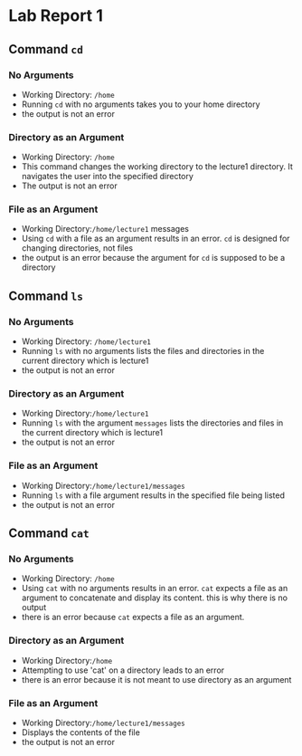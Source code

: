 # Lab Report 1
## Command `cd`
### No Arguments 
* Working Directory: `/home`
* Running `cd` with no arguments takes you to your home directory
* the output is not an error
### Directory as an Argument
* Working Directory: `/home`
* This command changes the working directory to the lecture1 directory. It navigates the user into the specified directory
* The output is not an error
### File as an Argument
* Working Directory:`/home/lecture1` messages
* Using `cd` with a file as an argument results in an error. `cd` is designed for changing directories, not files
* the output is an error because the argument for `cd` is supposed to be a directory
## Command `ls`
### No Arguments
* Working Directory: `/home/lecture1`
* Running `ls` with no arguments lists the files and directories in the current directory which is lecture1
* the output is not an error
### Directory as an Argument
* Working Directory:`/home/lecture1`
* Running `ls` with the argument `messages` lists the directories and files in the current directory which is lecture1
* the output is not an error
### File as an Argument
* Working Directory:`/home/lecture1/messages`
* Running `ls` with a file argument results in the specified file being listed
* the output is not an error
## Command `cat`
### No Arguments
* Working Directory: `/home`
* Using `cat` with no arguments results in an error. `cat` expects a file as an argument to concatenate and display its content. this is why there is no output
* there is an error because `cat` expects a file as an argument.
### Directory as an Argument
* Working Directory:`/home`
* Attempting to use 'cat' on a directory leads to an error
* there is an error because it is not meant to use directory as an argument
### File as an Argument
* Working Directory:`/home/lecture1/messages`
* Displays the contents of the file
* the output is not an error
